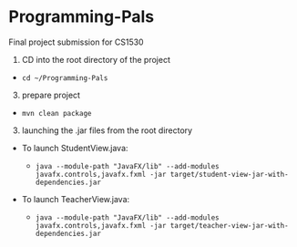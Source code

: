 # Programming-Pals
Final project submission for CS1530

1) CD into the root directory of the project

- ```cd ~/Programming-Pals ```

3) prepare project

- ```mvn clean package```

3) launching the .jar files from the root directory

- To launch StudentView.java:
  
  - ```java --module-path "JavaFX/lib" --add-modules javafx.controls,javafx.fxml -jar target/student-view-jar-with-dependencies.jar```
- To launch TeacherView.java:
  - ```java --module-path "JavaFX/lib" --add-modules javafx.controls,javafx.fxml -jar target/teacher-view-jar-with-dependencies.jar```
